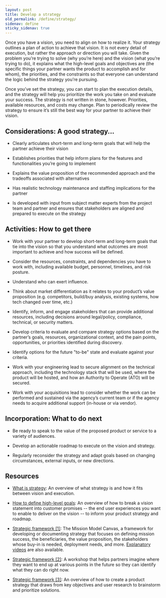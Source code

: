 ```yaml
---
layout: post
title: Develop a strategy
old_permalink: /define/strategy/
sidenav: define
sticky_sidenav: true
---
```


Once you have a vision, you need to align on how to realize it. Your strategy outlines a plan of action to achieve that vision. It is not every detail of execution, but rather the approach or direction you will take. Given the problem you’re trying to solve (why you’re here) and the vision (what you’re trying to do), it explains what the high-level goals and objectives are (the specific things your partner wants the product to accomplish and for whom), the priorities, and the constraints so that everyone can understand the logic behind the strategy you’re pursuing.

Once you’ve set the strategy, you can start to plan the execution details, and the strategy will help you prioritize the work you take on and evaluate your success. The strategy is not written in stone, however. Priorities, available resources, and costs may change. Plan to periodically review the strategy to ensure it’s still the best way for your partner to achieve their vision.

## Considerations: A good strategy...

- Clearly articulates short-term and long-term goals that will help the partner achieve their vision

- Establishes priorities that help inform plans for the features and functionalities you’re going to implement

- Explains the value proposition of the recommended approach and the tradeoffs associated with alternatives

- Has realistic technology maintenance and staffing implications for the partner

- Is developed with input from subject matter experts from the project team and partner and ensures that stakeholders are aligned and prepared to execute on the strategy

## Activities: How to get there

- Work with your partner to develop short-term and long-term goals that tie into the vision so that you understand what outcomes are most important to achieve and how success will be defined.

- Consider the resources, constraints, and dependencies you have to work with, including available budget, personnel, timelines, and risk posture.

- Understand who can exert influence.

- Think about market differentiation as it relates to your product’s value proposition (e.g. competitors, build/buy analysis, existing systems, how tech changed over time, etc.)

- Identify, inform, and engage stakeholders that can provide additional resources, including decisions around legal/policy, compliance, technical, or security matters.

- Develop criteria to evaluate and compare strategy options based on the partner’s goals, resources, organizational context, and the pain points, opportunities, or priorities identified during discovery.

- Identify options for the future "to-be" state and evaluate against your criteria.

- Work with your engineering lead to secure alignment on the technical approach, including the technology stack that will be used, where the product will be hosted, and how an Authority to Operate (ATO) will be secured.

- Work with your acquisitions lead to consider whether the work can be performed and sustained via the agency’s current team or if the agency needs to acquire additional support (in-house or via vendor).

## Incorporation: What to do next

- Be ready to speak to the value of the proposed product or service to a variety of audiences.

- Develop an actionable roadmap to execute on the vision and strategy.

- Regularly reconsider the strategy and adapt goals based on changing circumstances, external inputs, or new directions.

## Resources

- [What is strategy](https://docs.google.com/presentation/d/1XMgTSApEps8B2QGI8PKQkznsRgf4wztntUW0HSpyHUA/edit): An overview of what strategy is and how it fits between vision and execution.

- [How to define high-level goals](https://docs.google.com/presentation/d/1TTmQ4_as4lxjIbrjdHL-XPaLwQbICK4SBxlIQEDOf6E/edit): An overview of how to break a vision statement into customer promises -- the end user experiences you want to enable to deliver on the vision -- to inform your product strategy and roadmap.

- [Strategic framework [1]](https://steveblank.com/2016/02/23/the-mission-model-canvas-an-adapted-business-model-canvas-for-mission-driven-organizations/): The Mission Model Canvas, a framework for developing or documenting strategy that focuses on defining mission success, the beneficiaries, the value proposition, the stakeholders whose buy-in is needed, deployment needs, and more. [Explanatory videos](https://steveblank.com/2019/09/24/mission-model-canvas-the-videos/) are also available.

- [Strategic framework [2]](https://docs.google.com/presentation/d/19fFWy9wXefKw8ILSAuDsJ8m_w7EL5aF8PPKJmJjQDAA/edit): A workshop that helps partners imagine where they want to end up at various points in the future so they can identify what they can do right now.

- [Strategic framework [3]](https://www.mindtheproduct.com/how-to-create-a-product-strategy-without-a-clear-company-strategy/): An overview of how to create a product strategy that draws from key objectives and user research to brainstorm and prioritize solutions.
